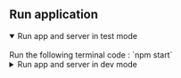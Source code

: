 ## Run application

<details open>
<summary>Run app and server in test mode</summary>
<br>
Run the following terminal code : `npm start`
</details>

<details >
<summary>Run app and server in dev mode</summary>
<br>
Run the following terminal code : `npm run devstart`
</details>
